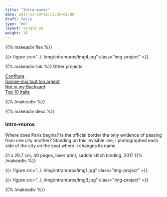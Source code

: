 ```yaml
---
title: "Intra-muros"
date: 2017-11-29T18:11:05+01:00
draft: false
type: "en"
layout: single_en
weight: 14
---
```


{{% makeadiv flex %}}

{{< figure src="../../img/intramuros/img4.jpg" class="img-project" >}}

{{% makeadiv link %}}
Other projects:

[Confiture](http://www.carolinesorin.com/en/confiture)  
[Donne-moi tout ton argent](http://www.carolinesorin.com/en/argent)  
[Not in my Backyard](http://www.carolinesorin.com/en/backyard)  
[Top 10 Italia](http://www.carolinesorin.com/en/italia)  

{{% /makeadiv %}}

{{% makeadiv desc %}}
### Intra-muros

Where does Paris begins? Is the official border the only evidence of passing from one city another? Standing on this invisible line, I photographed each side of the city on the spot where it changes its name.

21 x 29,7 cm, 40 pages, laser print, saddle stitch binding, 2017
{{% /makeadiv %}}

{{< figure src="../../img/intramuros/img1.jpg" class="img-project" >}}

{{< figure src="../../img/intramuros/img3.jpg" class="img-project" >}}

{{% /makeadiv %}}